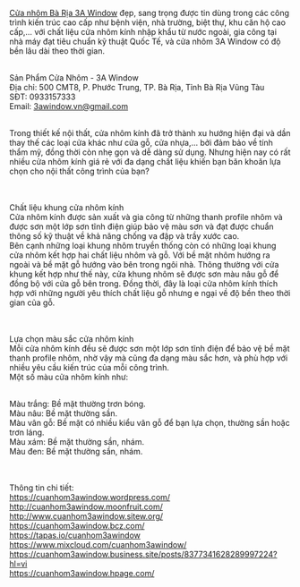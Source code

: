 <a href="https://3awindow.net/cua-nhom">Cửa nhôm Bà Rịa 3A Window</a> đẹp, sang trọng được tin dùng trong các công trình kiến trúc cao cấp như bệnh viện, nhà trường, biệt thự, khu căn hộ cao cấp,… với chất liệu cửa nhôm kính nhập khẩu từ nước ngoài, gia công tại nhà máy đạt tiêu chuẩn kỹ thuật Quốc Tế, và cửa nhôm 3A Window có độ bền lâu dài theo thời gian.

<br>Sản Phẩm Cửa Nhôm - 3A Window
<br>Địa chỉ: 500 CMT8, P. Phước Trung, TP. Bà Rịa, Tỉnh Bà Rịa Vũng Tàu
<br>SĐT: 0933157333
<br>Email: 3awindow.vn@gmail.com


<br>Trong thiết kế nội thất, cửa nhôm kính đã trở thành xu hướng hiện đại và dần thay thế các loại cửa khác như cửa gỗ, cửa nhựa,… bởi đảm bảo về tính thẩm mỹ, đồng thời còn nhẹ gọn và dễ dàng sử dụng. Nhưng hiện nay có rất nhiều cửa nhôm kính giá rẻ với đa dạng chất liệu khiến bạn băn khoăn lựa chọn cho nội thất công trình của bạn?
    
<br><br>Chất liệu khung cửa nhôm kính
<br>Cửa nhôm kính được sản xuất và gia công từ những thanh profile nhôm và được sơn một lớp sơn tĩnh điện giúp bảo vệ màu sơn và đạt được chuẩn thông số kỹ thuật về khả năng chống va đập và trầy xước cao.
<br>Bên cạnh những loại khung nhôm truyền thống còn có những loại khung cửa nhôm kết hợp hai chất liệu nhôm và gỗ. Với bề mặt nhôm hướng ra ngoài và bề mặt gỗ hướng vào bên trong ngôi nhà. Thông thường với cửa khung kết hợp như thế này, cửa khung nhôm sẽ được sơn màu nâu gỗ để đồng bộ với cửa gỗ bên trong. Đồng thời, đây là loại cửa nhôm kính thích hợp với những người yêu thích chất liệu gỗ nhưng e ngại về độ bền theo thời gian của gỗ.

<br><br>Lựa chọn màu sắc cửa nhôm kính
<br>Mỗi cửa nhôm kính đều sẽ được sơn một lớp sơn tĩnh điện để bảo vệ bề mặt thanh profile nhôm, nhờ vậy mà cũng đa dạng màu sắc hơn, và phù hợp với nhiều yêu cầu kiến trúc của mỗi công trình.
<br>Một số màu cửa nhôm kính như:

<br>Màu trắng: Bề mặt thường trơn bóng.
<br>Màu nâu: Bề mặt thường sần.
<br>Màu vân gỗ: Bề mặt có nhiều kiểu vân gỗ để bạn lựa chọn, thường sần hoặc trơn láng.
<br>Màu xám: Bề mặt thường sần, nhám.
<br>Màu đen: Bề mặt thường sần, nhám.

<br><br>Thông tin chi tiết:
<br><a href="https://cuanhom3awindow.wordpress.com/">https://cuanhom3awindow.wordpress.com/</a>
<br><a href="http://cuanhom3awindow.moonfruit.com/">http://cuanhom3awindow.moonfruit.com/</a>
<br><a href="http://www.cuanhom3awindow.sitew.org/">http://www.cuanhom3awindow.sitew.org/</a>
<br><a href="https://cuanhom3awindow.bcz.com/">https://cuanhom3awindow.bcz.com/</a>
<br><a href="https://tapas.io/cuanhom3awindow">https://tapas.io/cuanhom3awindow</a>
<br><a href="https://www.mixcloud.com/cuanhom3awindow/">https://www.mixcloud.com/cuanhom3awindow/</a>
<br><a href="https://cuanhom3awindow.business.site/posts/8377341628289997224?hl=vi">https://cuanhom3awindow.business.site/posts/8377341628289997224?hl=vi</a>
<br><a href="https://cuanhom3awindow.hpage.com/">https://cuanhom3awindow.hpage.com/</a>
